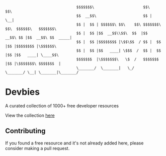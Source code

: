 ```
                                $$$$$$$\                      $$\       $$\
                                $$  __$$\                     $$ |      \__|                    
                                $$ |  $$ | $$$$$$\ $$\    $$\ $$$$$$$\  $$\  $$$$$$\   $$$$$$$\ 
                                $$ |  $$ |$$  __$$\\$$\  $$  |$$  __$$\ $$ |$$  __$$\ $$  _____|
                                $$ |  $$ |$$$$$$$$ |\$$\$$  / $$ |  $$ |$$ |$$$$$$$$ |\$$$$$$\  
                                $$ |  $$ |$$   ____| \$$$  /  $$ |  $$ |$$ |$$   ____| \____$$\ 
                                $$$$$$$  |\$$$$$$$\   \$  /   $$$$$$$  |$$ |\$$$$$$$\ $$$$$$$  |
                                \_______/  \_______|   \_/    \_______/ \__| \_______|\_______/ 
```

# Devbies
A curated collection of 1000+ free developer resources

View the collection [here](https://devbies.ml)

## Contributing
If you found a free resource and it's not already added here, please consider making a pull request.
